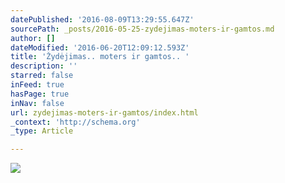 ```yaml
---
datePublished: '2016-08-09T13:29:55.647Z'
sourcePath: _posts/2016-05-25-zydejimas-moters-ir-gamtos.md
author: []
dateModified: '2016-06-20T12:09:12.593Z'
title: 'Žydėjimas.. moters ir gamtos.. '
description: ''
starred: false
inFeed: true
hasPage: true
inNav: false
url: zydejimas-moters-ir-gamtos/index.html
_context: 'http://schema.org'
_type: Article

---
```

![](https://s3-us-west-2.amazonaws.com/the-grid-img/p/e6f9dd12a0152ef8446029eeed20d2f7f9c6e75a.jpg)